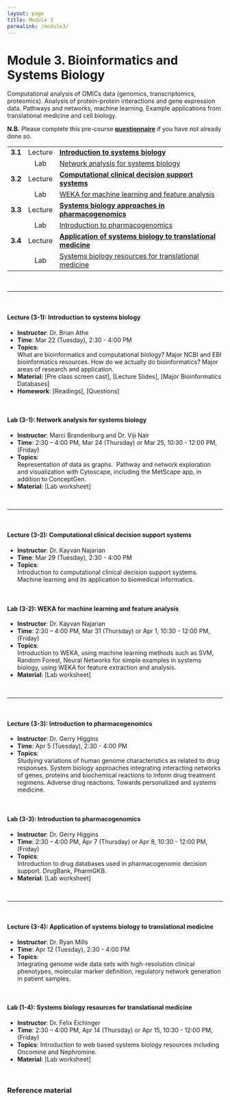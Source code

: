 ```yaml
---
layout: page
title: Module 3
permalink: /module3/
---
```



# Module 3. Bioinformatics and Systems Biology

Computational analysis of OMICs data (genomics, transcriptomics, proteomics).  Analysis of protein-protein interactions and gene expression data. Pathways and networks, machine learning. Example applications from translational medicine and cell biology.

  
**N.B.** Please complete this pre-course [**questionnaire**](http://tinyurl.com/bioboot-questions) if you have not already done so. 


|         |         |                    | 
| :-----: |:------:| :----------------------- | 
| **3.1** | Lecture | [**Introduction to systems biology**](#3.1) | 
|         | Lab     | [Network analysis for systems biology](#3.1) | 
| **3.2** | Lecture | [**Computational clinical decision support systems**](#3.2)  | 
|         | Lab     | [WEKA for machine learning and feature analysis](#3.2)  | 
| **3.3** | Lecture | [**Systems biology approaches in pharmacogenomics**](#3.3) | 
|         | Lab     | [Introduction to pharmacogenomics](#3.3)       | 
| **3.4** | Lecture | [**Application of systems biology to translational medicine**](#3.4) | 
|         | Lab     | [Systems biology resources for translational medicine](#3.4)  | 

<br>

---
<a name="3.1"></a>
<br>

#### Lecture (3-1):	**Introduction to systems biology**  
- **Instructor**: 	Dr. Brian Athe  
- **Time**: 		Mar 22 (Tuesday), 2:30 - 4:00 PM  
- **Topics**:  
What are bioinformatics and computational biology?  Major NCBI and EBI bioinformatics resources.  How do we actually do bioinformatics?  Major areas of research and application.  
- **Material**: [Pre class screen cast], [Lecture Slides], [Major Bioinformatics Databases]
- **Homework**: [Readings], [Questions]  

<br>

#### Lab (3-1): 	**Network analysis for systems biology**  
- **Instructor**: 	Marci Brandenburg and Dr. Viji Nair  
- **Time**: 		2:30 – 4:00 PM, Mar 24 (Thursday) or Mar 25, 10:30 - 12:00 PM, (Friday)  
- **Topics**:  
Representation of data as graphs.  Pathway and network exploration and visualization with Cytoscape, including the MetScape app, in addition to ConceptGen.  
- **Material**: [Lab worksheet]

<br>

---
<a name="3.2"></a>
<br>

#### Lecture (3-2): **Computational clinical decision support systems** 
- **Instructor**: 	Dr. Kayvan Najarian  
- **Time**: 		Mar 29 (Tuesday), 2:30 - 4:00 PM  
- **Topics**:  
Introduction to computational clinical decision support systems. Machine learning and its application to biomedical informatics.

<br>

#### Lab (3-2): 	**WEKA for machine learning and feature analysis**  
- **Instructor**: 	Dr. Kayvan Najarian  
- **Time**: 		2:30 – 4:00 PM, Mar 31 (Thursday) or Apr 1, 10:30 - 12:00 PM, (Friday)  
- **Topics**:  
Introduction to WEKA, using machine learning methods such as SVM, Random Forest, Neural Networks for simple examples in systems biology, using WEKA for feature extraction and analysis.  
- **Material**: [Lab worksheet]

<br>

---
<a name="3.3"></a>
<br>

#### Lecture (3-3): **Introduction to pharmacogenomics**  
- **Instructor**: 	Dr. Gerry Higgins  
- **Time**: 		Apr 5 (Tuesday), 2:30 - 4:00 PM  
- **Topics**:  
Studying variations of human genome characteristics as related to drug responses. System biology approaches integrating interacting networks of genes, proteins and biochemical reactions to inform drug treatment regimens.  Adverse drug reactions.  Towards personalized and systems medicine. 

<br>

#### Lab (3-3): 	**Introduction to pharmacogenomics**  
- **Instructor**: 	Dr. Gerry Higgins  
- **Time**: 2:30 – 4:00 PM, Apr 7 (Thursday) or Apr 8, 10:30 - 12:00 PM, (Friday)  
- **Topics**:  
Introduction to drug databases used in pharmacogenomic decision support.  DrugBank, PharmGKB.
- **Material**: [Lab worksheet]

<br>

---
<a name="3.4"></a>
<br>

#### Lecture (3-4): **Application of systems biology to translational medicine**  
- **Instructor**: 	Dr. Ryan Mills  
- **Time**: 		Apr 12 (Tuesday), 2:30 - 4:00 PM  
- **Topics**:  
Integrating genome wide data sets with high-resolution clinical phenotypes, molecular marker definition, regulatory network generation in patient samples.  

<br>

#### Lab (1-4): 	**Systems biology resources for translational medicine** 
- **Instructor**: 	Dr. Felix Eichinger
- **Time**: 		2:30 – 4:00 PM, Apr 14 (Thursday) or  Apr 15, 10:30 - 12:00 PM, (Friday)
- **Topics**:
Introduction to web based systems biology resources including Oncomine and Nephromine.
- **Material**: [Lab worksheet]


<br>

### Reference material
<!--- files dont exist yet...
[Slides-2.1]()
[Slides-2.2]()
-->


